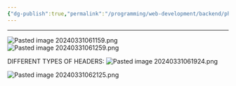 ```yaml
---
{"dg-publish":true,"permalink":"/programming/web-development/backend/php/04-http-header/01-http/","tags":["programming","php","webdevelopment","backend","HTTP"],"created":"2024-11-09T11:30:26.037+08:00"}
---
```



--- 
![Pasted image 20240331061159.png](/img/user/PROGRAMMING/Web%20Development/Backend/PHP/04%20HTTP%20Header/attachments/Pasted%20image%2020240331061159.png)
![Pasted image 20240331061259.png](/img/user/PROGRAMMING/Web%20Development/Backend/PHP/04%20HTTP%20Header/attachments/Pasted%20image%2020240331061259.png)

DIFFERENT TYPES OF HEADERS:
![Pasted image 20240331061924.png](/img/user/PROGRAMMING/Web%20Development/Backend/PHP/04%20HTTP%20Header/attachments/Pasted%20image%2020240331061924.png)

![Pasted image 20240331062125.png](/img/user/PROGRAMMING/Web%20Development/Backend/PHP/04%20HTTP%20Header/attachments/Pasted%20image%2020240331062125.png)

